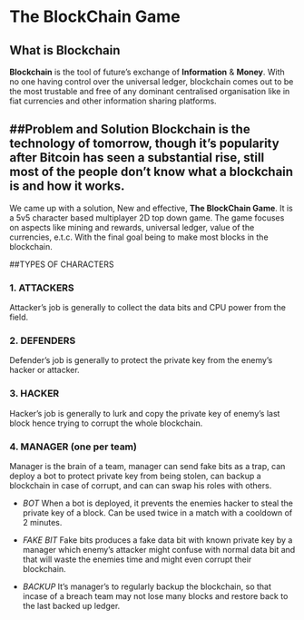 # The BlockChain Game

## What is Blockchain
**Blockchain** is the tool of future’s exchange of **Information** & **Money**.
With no one having control over the universal ledger, blockchain comes out to be the most trustable and free of any dominant centralised organisation like in fiat currencies and other information sharing platforms.

##Problem and Solution
**Blockchain** is the technology of tomorrow, though it’s popularity after Bitcoin has seen a substantial rise, still **most of the people don’t know what a blockchain is** and how it works.
---
We came up with a solution, New and effective, **The BlockChain Game**. It is a 5v5 character based multiplayer 2D top down game. The game focuses on aspects like mining and rewards, universal ledger, value of the currencies, e.t.c. 
With the final goal being to make most blocks in the blockchain.

##TYPES OF CHARACTERS

### 1. ATTACKERS
Attacker’s job is generally to collect the data bits and CPU power from the field.  

### 2.  DEFENDERS
Defender’s job is generally to protect the private key from the enemy’s hacker or attacker.

### 3. HACKER
Hacker’s job is generally to lurk and copy the private key of enemy’s last block hence trying to corrupt the whole blockchain.

### 4. MANAGER (one per team)
Manager is the brain of a team, manager can send fake bits as a trap, can deploy a bot to protect private key from being stolen, can backup a blockchain in case of corrupt, and can can swap his roles with others.
 * _BOT_
 When a bot is deployed, it prevents the enemies hacker to steal the private key of a block. Can be used twice in a match with a cooldown of 2 minutes.
 
* _FAKE BIT_
Fake bits produces a fake data bit with known private key by a manager which enemy’s attacker might confuse with normal data bit and that will waste the enemies time and might even corrupt their blockchain.

* _BACKUP_
It’s manager’s to regularly backup the blockchain, so that incase of a breach team may not lose many blocks and restore back to the last backed up ledger.
